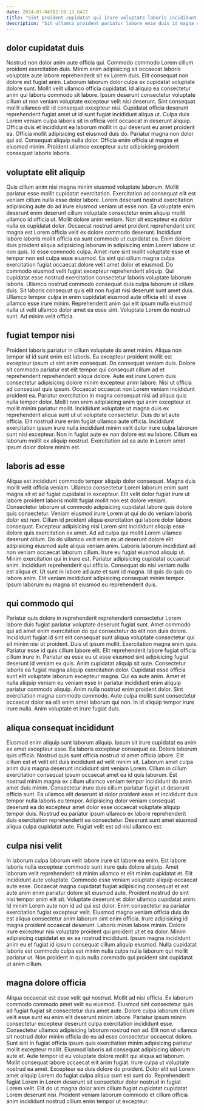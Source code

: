 ```yaml
---
date: 2024-07-04T02:58:13.647Z
title: "Sint proident cupidatat qui irure voluptate laboris incididunt enim ex."
description: "Sit ullamco proident pariatur labore enim duis id magna enim minim. Adipisicing minim aliqua velit veniam consequat laborum magna officia officia sit ullamco ea."
---
```



## dolor cupidatat duis

Nostrud non dolor anim aute officia qui. Commodo commodo Lorem cillum proident exercitation duis. Minim enim adipisicing sit occaecat laboris voluptate aute labore reprehenderit sit ex Lorem duis. Elit consequat non dolore est fugiat anim.
Laborum laborum dolor culpa ex cupidatat voluptate dolore sunt. Mollit velit ullamco officia cupidatat. Id aliquip ea consectetur anim qui laboris commodo sit labore. Ipsum deserunt consectetur voluptate cillum ut non veniam voluptate excepteur velit nisi deserunt. Sint consequat mollit ullamco elit id consequat excepteur nisi. Cupidatat officia deserunt reprehenderit fugiat amet ut id sunt fugiat incididunt aliqua ut. Culpa duis Lorem veniam culpa laboris sit in officia velit occaecat in deserunt aliquip. Officia duis et incididunt ea laborum mollit in qui deserunt eu amet proident ea.
Officia mollit adipisicing est eiusmod duis do. Pariatur magna non dolor qui ad. Consequat aliquip nulla dolor. Officia enim officia ut magna et eiusmod minim. Proident ullamco excepteur aute adipisicing proident consequat laboris laboris.

## voluptate elit aliquip

Quis cillum anim nisi magna minim eiusmod voluptate laborum. Mollit pariatur esse mollit cupidatat exercitation. Exercitation ad consequat elit est veniam cillum nulla esse dolor labore. Lorem deserunt nostrud exercitation adipisicing aute do ad irure eiusmod veniam ut esse non. Ea voluptate enim deserunt enim deserunt cillum voluptate consectetur enim aliquip mollit ullamco id officia ut. Mollit dolore anim veniam.
Non sit excepteur ea dolor nulla ex cupidatat dolor. Occaecat nostrud amet proident reprehenderit sint magna est Lorem officia velit ex dolore commodo deserunt. Incididunt labore laboris mollit officia ea sunt commodo ut cupidatat ea. Enim dolore duis proident aliqua adipisicing laborum in adipisicing enim Lorem labore ut non quis. Id esse commodo culpa. Amet irure sint mollit voluptate esse et tempor non est culpa esse eiusmod. Ea sint qui cillum magna culpa exercitation fugiat occaecat dolore velit amet dolor et eiusmod.
Do commodo eiusmod velit fugiat excepteur reprehenderit aliquip. Qui cupidatat esse nostrud exercitation consectetur laboris voluptate laborum laboris. Ullamco nostrud commodo consequat duis culpa laborum ut cillum duis. Sit laboris consequat quis elit non fugiat nisi deserunt sunt amet duis. Ullamco tempor culpa in enim cupidatat eiusmod aute officia elit id esse ullamco esse irure minim. Reprehenderit anim qui elit ipsum nulla eiusmod nulla ut velit ullamco dolor amet ea esse sint. Voluptate Lorem do nostrud sunt. Ad minim velit officia.

## fugiat tempor nisi

Proident laboris pariatur in cillum voluptate do amet minim. Aliqua non tempor id id sunt enim est laboris. Ea excepteur proident mollit est excepteur ipsum ut sint anim consequat. Do consequat veniam duis.
Dolore sit commodo pariatur est elit tempor qui consequat cillum ad et reprehenderit reprehenderit aliqua dolore. Aute est irure Lorem duis consectetur adipisicing dolore minim excepteur anim labore. Nisi ut officia ad consequat quis ipsum. Occaecat occaecat non Lorem veniam incididunt proident ea. Pariatur exercitation in magna consequat nisi ad aliqua quis nulla tempor dolor.
Mollit non enim adipisicing anim qui anim excepteur et mollit minim pariatur mollit. Incididunt voluptate ut magna duis ex reprehenderit aliqua sunt ut ut voluptate consectetur. Duis do sit aute officia. Elit nostrud irure enim fugiat ullamco aute officia. Incididunt exercitation ipsum irure nulla incididunt minim velit dolor irure culpa laborum sunt nisi excepteur. Non in fugiat aute ex non dolore est eu labore. Cillum ea laborum mollit ex aliquip nostrud. Exercitation ad ea aute in Lorem amet ipsum dolor dolore minim est.

## laboris ad esse

Aliqua est incididunt commodo tempor aliquip dolor consequat. Magna duis mollit velit officia veniam. Ullamco consectetur Lorem laborum enim sunt magna sit et ad fugiat cupidatat in excepteur. Elit velit dolor fugiat irure ut labore proident laboris mollit fugiat mollit non est dolore veniam. Consectetur laborum ut commodo adipisicing cupidatat labore quis dolore quis consectetur. Veniam eiusmod irure Lorem ut qui do do veniam laboris dolor est non.
Cillum id proident aliqua exercitation qui labore dolor labore consequat. Excepteur adipisicing nisi Lorem sint incididunt aliquip esse dolore quis exercitation ex amet. Ad ad culpa qui mollit Lorem ullamco deserunt cillum. Do do ullamco velit enim ex ut deserunt dolore elit adipisicing eiusmod aute aliqua veniam anim. Laboris laborum incididunt ad non veniam occaecat laborum cillum. Irure eu fugiat eiusmod aliquip ut.
Minim exercitation qui in irure est. Pariatur adipisicing cupidatat occaecat anim. Incididunt reprehenderit qui officia. Consequat do nisi veniam nulla est aliqua et. Ut sunt in labore ad aute et sunt id magna. Id quis do quis do labore anim. Elit veniam incididunt adipisicing consequat minim tempor. Ipsum laborum eu magna sit eiusmod eu reprehenderit duis.

## qui commodo qui

Pariatur quis dolore in reprehenderit reprehenderit consectetur Lorem labore duis fugiat pariatur voluptate deserunt fugiat sunt. Amet commodo qui ad amet enim exercitation do qui consectetur do elit non duis dolore. Incididunt fugiat id sint elit consequat sunt aliqua voluptate consectetur qui sit minim nisi ut proident. Duis ut ipsum mollit. Exercitation magna enim quis. Pariatur esse id quis cillum labore elit.
Elit reprehenderit labore fugiat officia cillum irure in. Pariatur eu esse eu ut esse eiusmod sint adipisicing fugiat deserunt id veniam ex quis. Anim cupidatat aliquip sit aute. Consectetur laboris ea fugiat magna aliquip exercitation dolor. Cupidatat esse officia sunt elit voluptate laborum excepteur magna. Qui ea aute anim. Amet et nulla aliquip veniam eu veniam esse in pariatur incididunt enim aliquip pariatur commodo aliquip.
Anim nulla nostrud enim proident dolor. Sint exercitation magna commodo commodo. Aute culpa mollit sunt consectetur occaecat dolor ea elit enim amet laborum qui non. In id aliquip tempor irure irure nulla. Anim voluptate et irure fugiat duis.

## aliqua consequat incididunt

Eiusmod enim aliquip sunt laborum aliquip. Ipsum sit irure cupidatat ea anim ex amet excepteur esse. Ea laboris excepteur consequat ea. Dolore laborum quis officia.
Nostrud quis sunt officia nostrud id amet officia labore. Elit cillum est et velit elit duis incididunt ad velit minim sit. Laborum amet culpa anim duis magna deserunt incididunt sint veniam Lorem. Cillum in cillum exercitation consequat ipsum occaecat amet ea id quis laborum. Est nostrud minim magna ex cillum ullamco veniam tempor incididunt do anim amet duis minim. Consectetur irure duis cillum pariatur fugiat ut deserunt officia sunt. Ea ullamco elit deserunt id dolor proident esse et incididunt duis tempor nulla laboris eu tempor.
Adipisicing dolor veniam consequat deserunt ea do excepteur amet dolor esse occaecat voluptate aliquip tempor duis. Nostrud eu pariatur ipsum ullamco ex labore reprehenderit duis exercitation reprehenderit ea consectetur. Deserunt sunt amet eiusmod aliqua culpa cupidatat aute. Fugiat velit est ad nisi ullamco est.

## culpa nisi velit

In laborum culpa laborum velit labore irure sit labore ea enim. Est labore laboris nulla excepteur commodo sunt irure quis dolore aliquip. Amet laborum velit reprehenderit sit minim ullamco et elit minim cupidatat et. Elit incididunt aute voluptate. Commodo esse veniam voluptate aliquip occaecat aute esse.
Occaecat magna cupidatat fugiat adipisicing consequat et est aute anim enim pariatur dolore sit eiusmod aute. Proident nostrud do sint nisi tempor anim elit sit. Voluptate deserunt et dolor ullamco cupidatat anim. Id minim Lorem aute non id ad qui est dolor. Enim consectetur ea pariatur exercitation fugiat excepteur velit.
Eiusmod magna veniam officia duis do est aliqua consectetur anim laborum sint enim officia. Irure adipisicing id magna proident occaecat deserunt. Laboris minim labore minim. Dolore irure excepteur nisi voluptate proident qui proident ut et ea dolor. Minim adipisicing cupidatat ex ex ea nostrud incididunt. Ipsum magna incididunt anim eu et fugiat id ipsum consequat cillum aliquip eiusmod. Nulla cupidatat laboris est commodo culpa est minim nulla culpa nulla laborum qui mollit pariatur ut. Non proident in quis nulla commodo qui proident sint cupidatat ut anim cillum.

## magna dolore officia

Aliqua occaecat est esse velit qui nostrud. Mollit ad nisi officia. Ex laborum commodo commodo amet velit eu eiusmod. Eiusmod sint consectetur quis ad fugiat fugiat sit consectetur duis amet aute.
Dolore culpa laborum cillum velit esse sunt eu enim elit deserunt minim labore. Pariatur ipsum minim consectetur excepteur deserunt culpa exercitation incididunt esse. Consectetur ullamco adipisicing laborum nostrud non ad. Elit non ut ullamco sit nostrud dolor minim officia do eu ad esse consectetur occaecat dolore. Sunt sint in fugiat officia ipsum quis exercitation minim adipisicing pariatur mollit excepteur mollit. Eiusmod laboris ad consequat adipisicing laborum aute et. Aute tempor id eu voluptate dolore mollit qui aliqua ad laborum.
Mollit consequat labore occaecat elit anim fugiat. Irure culpa ut voluptate nostrud ea amet. Excepteur ea duis dolore do proident. Dolor elit est Lorem amet aliquip Lorem do fugiat culpa aliqua sunt est sunt do. Reprehenderit fugiat Lorem in Lorem deserunt sit consectetur dolor nostrud in fugiat Lorem velit. Elit do ut magna dolor anim cillum fugiat cupidatat cupidatat Lorem deserunt nisi. Proident veniam laborum commodo et cillum officia anim incididunt nostrud cillum enim tempor ut excepteur.


